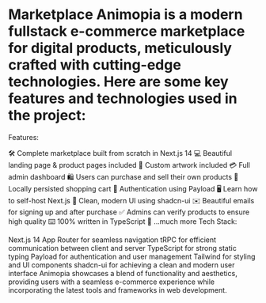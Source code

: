 # Marketplace Animopia is a modern fullstack e-commerce marketplace for digital products, meticulously crafted with cutting-edge technologies. Here are some key features and technologies used in the project:

Features:

🛠️ Complete marketplace built from scratch in Next.js 14
💻 Beautiful landing page & product pages included
🎨 Custom artwork included
💳 Full admin dashboard
🛍️ Users can purchase and sell their own products
🛒 Locally persisted shopping cart
🔑 Authentication using Payload
🖥️ Learn how to self-host Next.js
🌟 Clean, modern UI using shadcn-ui
✉️ Beautiful emails for signing up and after purchase
✅ Admins can verify products to ensure high quality
⌨️ 100% written in TypeScript
🎁 ...much more
Tech Stack:

Next.js 14 App Router for seamless navigation
tRPC for efficient communication between client and server
TypeScript for strong static typing
Payload for authentication and user management
Tailwind for styling and UI components
shadcn-ui for achieving a clean and modern user interface
Animopia showcases a blend of functionality and aesthetics, providing users with a seamless e-commerce experience while incorporating the latest tools and frameworks in web development.
